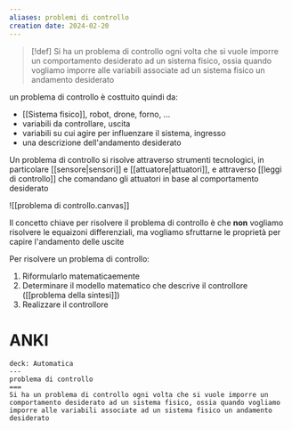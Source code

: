 ```yaml
---
aliases: problemi di controllo
creation date: 2024-02-20
---
```


> [!def]
> Si ha un problema di controllo ogni volta che si vuole imporre un comportamento desiderato ad un sistema fisico, ossia quando vogliamo imporre alle variabili associate ad un sistema fisico un andamento desiderato

un problema di controllo è costtuito quindi da:
- [[Sistema fisico]], robot, drone, forno, ...
- variabili da controllare, uscita
- variabili su cui agire per influenzare il sistema, ingresso
- una descrizione dell'andamento desiderato

Un problema di controllo si risolve attraverso strumenti  tecnologici, in particolare [[sensore|sensori]] e [[attuatore|attuatori]], e attraverso [[leggi di controllo]] che comandano gli attuatori in base al comportamento desiderato

![[problema di controllo.canvas]]

Il concetto chiave per risolvere il problema di controllo è che **non** vogliamo risolvere le equaizoni differenziali, ma vogliamo sfruttarne le proprietà per capire l'andamento delle uscite


Per risolvere un problema di controllo:
1. Riformularlo matematicaemente
2. Determinare il modello matematico che descrive il controllore  ([[problema della sintesi]])
3. Realizzare il controllore
# ANKI

```anki
deck: Automatica
---
problema di controllo
===
Si ha un problema di controllo ogni volta che si vuole imporre un comportamento desiderato ad un sistema fisico, ossia quando vogliamo imporre alle variabili associate ad un sistema fisico un andamento desiderato
```
